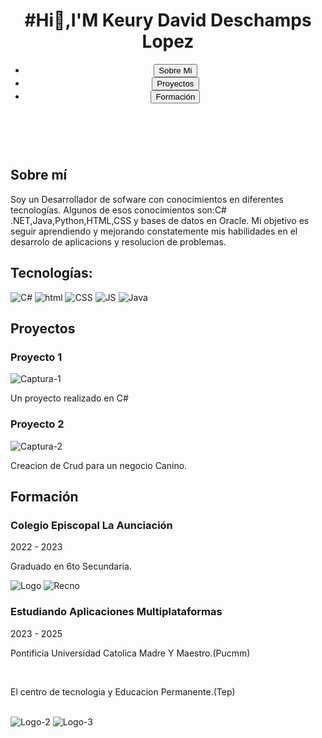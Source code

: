 <head>
    <meta charset="UTF-8">
    <meta name="viewport" content="width=device-width, initial-scale=1.0">
    <link rel="stylesheet" href="styles.css">
    <link rel="stylesheet" href="https://cdnjs.cloudflare.com/ajax/libs/font-awesome/6.0.0-beta3/css/all.min.css">
</head>
<header>
        <h1>#Hi👋,I'M Keury David Deschamps Lopez</h1>
        <nav>
            <ul>
                <li><a href="#about"><button class="btn">Sobre Mi</button></a></li>
                <li><a href="#projects"><button class="btn">Proyectos</button></a></li>
                <li><a href="#education"><button class="btn">Formación</button></a></li>
            </ul>
        </nav>
    </header>

<section id="about">
        <div class="wrapper">
            <a href="https://github.com/Keurydl" class="icon"><i class="fa-brands fa-github"></i></a>
            <a href="https://www.linkedin.com/in/keury-david-deschamps-lopez-3891181b1/" class="icon"><i class="fa-brands fa-linkedin-in"></i></a>
            <a href="mailto:keury.david@gmail.com" class="icon"><i class="fa-solid fa-envelope"></i></a> 
        </div>
         <div class="loader"></div><br>
        <h2>Sobre mí</h2>
        <p>
        Soy un Desarrollador de sofware con conocimientos en diferentes tecnologías.
        Algunos de esos conocimientos son:C# .NET,Java,Python,HTML,CSS y bases de datos en Oracle.
        Mi objetivo es seguir aprendiendo y mejorando constatemente mis habilidades en el desarrolo de aplicacions y resolucion de problemas.
        </p>

  <h2>Tecnologías:</h2>
<div class="tecnologias">
    <img src="c:\Users\keury\Desktop\Uni\Portafolio\lenguaje-de-programacion-c.jpg" alt="C#" class="tech-image">
    <img src="c:\Users\keury\Desktop\Uni\Portafolio\html.png" alt="html" class="tech-image">
    <img src="c:\Users\keury\Desktop\Uni\Portafolio\CSS-Logo.jpg" alt="CSS" class="tech-image">
    <img src="c:\Users\keury\Desktop\Uni\Portafolio\J.S.png" alt="JS" class="tech-image">
    <img src="c:\Users\keury\Desktop\Uni\Portafolio\java.jpg" alt="Java" class="tech-image">
</div>
  </section>
    <section id="projects">
        <h2>Proyectos</h2>
        <div class="project">
            <h3>Proyecto 1</h3>
            <div class="project-content">
                <img src="c:\Users\keury\Desktop\Uni\Portafolio\Captura de pantalla .png" alt="Captura-1" class="project-image">
                <p>Un proyecto realizado en C#</p>
            </div>
            <div class="wrapper">
                <a href="https://github.com/Keurydl/Programa-C" class="icon"><i class="fa-brands fa-github"></i></a>
            </div>
        </div>
        <div class="project">
            <h3>Proyecto 2</h3>
            <div class="proyect-content"></div>
            <img src="Captura de pantalla 2.png" alt="Captura-2" class="project-image">
            <p>Creacion de Crud para un negocio Canino.</p>  
            <div class="wrapper">
                <a href="https://github.com/Keurydl/CrudCanina" class="icon"><i class="fa-brands fa-github"></i></a>
            </div>
        </div>
    </div>
    </section>
    <section id="education" class="education-section">
        <h2>Formación</h2>
        <div class="education-timeline">
          <div class="education-item">
            <h3>Colegio Episcopal La Aunciación</h3>
            <span class="education-date">2022 - 2023</span>
            <p>Graduado en 6to Secundaria.</p>
            <img src="images.jpg" alt="Logo" class="project-image">
            <img src="Merito.jpg" alt="Recno" class="small-image">
          </div>
          <div class="education-item">
            <h3>Estudiando Aplicaciones Multiplataformas</h3>
            <span class="education-date">2023 - 2025</span>
            <p>Pontificia Universidad Catolica Madre Y Maestro.(Pucmm)</p><br>
            <p>El centro de tecnologia y Educacion Permanente.(Tep)</p><br>
            <img src="images 2.jpg" alt="Logo-2" class="circle-image">
            <img src="Logo-pucmm.jpg" alt="Logo-3" class="circle-image">
          </div>
        </div>
      </section>

<!--
**Keurydl/Keurydl** is a ✨ _special_ ✨ repository because its `README.md` (this file) appears on your GitHub profile.

Here are some ideas to get you started:

- 🔭 I’m currently working on ...
- 🌱 I’m currently learning ...
- 👯 I’m looking to collaborate on ...
- 🤔 I’m looking for help with ...
- 💬 Ask me about ...
- 📫 How to reach me: ...
- 😄 Pronouns: ...
- ⚡ Fun fact: ...
-->
